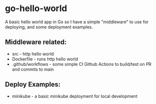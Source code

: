 # go-hello-world

A basic hello world app in Go so I have a simple "middleware" to use for deploying, and some deployment examples.

## Middleware related:

* src               - http hello world
* Dockerfile        - runs http hello world
* .github/workflows - some simple CI Github Actions to build/test on PR and commits to main

## Deploy Examples:
* minikube          - a basic minikube deployment for local development
